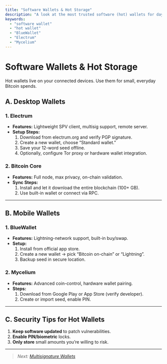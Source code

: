 ```yaml
---
title: "Software Wallets & Hot Storage"
description: "A look at the most trusted software (hot) wallets for day-to-day Bitcoin use, plus tips to keep them secure."
keywords:
  - "software wallet"
  - "hot wallet"
  - "BlueWallet"
  - "Electrum"
  - "Mycelium"
---
```


# Software Wallets & Hot Storage

Hot wallets live on your connected devices. Use them for small, everyday Bitcoin spends.

## A. Desktop Wallets

### 1. Electrum  
- **Features:** Lightweight SPV client, multisig support, remote server.  
- **Setup Steps:**  
  1. Download from electrum.org and verify PGP signature.  
  2. Create a new wallet, choose “Standard wallet.”  
  3. Save your 12-word seed offline.  
  4. Optionally, configure Tor proxy or hardware wallet integration.

### 2. Bitcoin Core  
- **Features:** Full node, max privacy, on-chain validation.  
- **Sync Steps:**  
  1. Install and let it download the entire blockchain (100+ GB).  
  2. Use built-in wallet or connect via RPC.

---

## B. Mobile Wallets

### 1. BlueWallet  
- **Features:** Lightning-network support, built-in buy/swap.  
- **Setup:**  
  1. Install from official app store.  
  2. Create a new wallet → pick “Bitcoin on-chain” or “Lightning”.  
  3. Backup seed in secure location.

### 2. Mycelium  
- **Features:** Advanced coin-control, hardware wallet pairing.  
- **Steps:**  
  1. Download from Google Play or App Store (verify developer).  
  2. Create or import seed, enable PIN.

---

## C. Security Tips for Hot Wallets  
1. **Keep software updated** to patch vulnerabilities.  
2. **Enable PIN/biometric** locks.  
3. **Only store** small amounts you’re willing to risk.  

---

> _Next: [Multisignature Wallets](multisignature-wallets.md)_